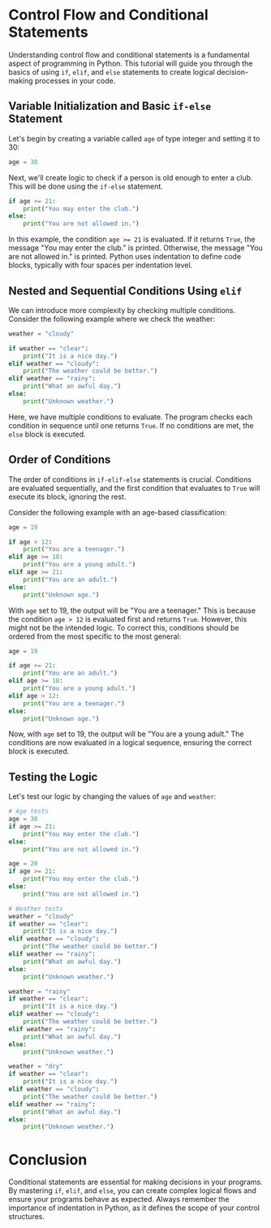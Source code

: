 # Control Flow and Conditional Statements

Understanding control flow and conditional statements is a fundamental aspect of programming in Python. This tutorial will guide you through the basics of using `if`, `elif`, and `else` statements to create logical decision-making processes in your code.

## Variable Initialization and Basic `if-else` Statement

Let's begin by creating a variable called `age` of type integer and setting it to 30:

```python
age = 30
```

Next, we'll create logic to check if a person is old enough to enter a club. This will be done using the `if-else` statement.

```python
if age >= 21:
    print("You may enter the club.")
else:
    print("You are not allowed in.")
```

In this example, the condition `age >= 21` is evaluated. If it returns `True`, the message "You may enter the club." is printed. Otherwise, the message "You are not allowed in." is printed. Python uses indentation to define code blocks, typically with four spaces per indentation level.

## Nested and Sequential Conditions Using `elif`

We can introduce more complexity by checking multiple conditions. Consider the following example where we check the weather:

```python
weather = "cloudy"

if weather == "clear":
    print("It is a nice day.")
elif weather == "cloudy":
    print("The weather could be better.")
elif weather == "rainy":
    print("What an awful day.")
else:
    print("Unknown weather.")
```

Here, we have multiple conditions to evaluate. The program checks each condition in sequence until one returns `True`. If no conditions are met, the `else` block is executed.

## Order of Conditions

The order of conditions in `if-elif-else` statements is crucial. Conditions are evaluated sequentially, and the first condition that evaluates to `True` will execute its block, ignoring the rest.

Consider the following example with an age-based classification:

```python
age = 19

if age > 12:
    print("You are a teenager.")
elif age >= 18:
    print("You are a young adult.")
elif age >= 21:
    print("You are an adult.")
else:
    print("Unknown age.")
```

With `age` set to 19, the output will be "You are a teenager." This is because the condition `age > 12` is evaluated first and returns `True`. However, this might not be the intended logic. To correct this, conditions should be ordered from the most specific to the most general:

```python
age = 19

if age >= 21:
    print("You are an adult.")
elif age >= 18:
    print("You are a young adult.")
elif age > 12:
    print("You are a teenager.")
else:
    print("Unknown age.")
```

Now, with `age` set to 19, the output will be "You are a young adult." The conditions are now evaluated in a logical sequence, ensuring the correct block is executed.

## Testing the Logic

Let's test our logic by changing the values of `age` and `weather`:

```python
# Age tests
age = 30
if age >= 21:
    print("You may enter the club.")
else:
    print("You are not allowed in.")

age = 20
if age >= 21:
    print("You may enter the club.")
else:
    print("You are not allowed in.")

# Weather tests
weather = "cloudy"
if weather == "clear":
    print("It is a nice day.")
elif weather == "cloudy":
    print("The weather could be better.")
elif weather == "rainy":
    print("What an awful day.")
else:
    print("Unknown weather.")

weather = "rainy"
if weather == "clear":
    print("It is a nice day.")
elif weather == "cloudy":
    print("The weather could be better.")
elif weather == "rainy":
    print("What an awful day.")
else:
    print("Unknown weather.")

weather = "dry"
if weather == "clear":
    print("It is a nice day.")
elif weather == "cloudy":
    print("The weather could be better.")
elif weather == "rainy":
    print("What an awful day.")
else:
    print("Unknown weather.")
```

# Conclusion

Conditional statements are essential for making decisions in your programs. By mastering `if`, `elif`, and `else`, you can create complex logical flows and ensure your programs behave as expected. Always remember the importance of indentation in Python, as it defines the scope of your control structures.
